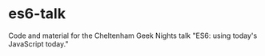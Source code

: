 # es6-talk
Code and material for the Cheltenham Geek Nights talk "ES6: using today's JavaScript today."
